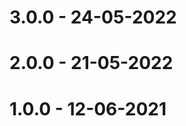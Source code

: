 3.0.0 - 24-05-2022
===================

2.0.0 - 21-05-2022
===================

1.0.0 - 12-06-2021
===================
